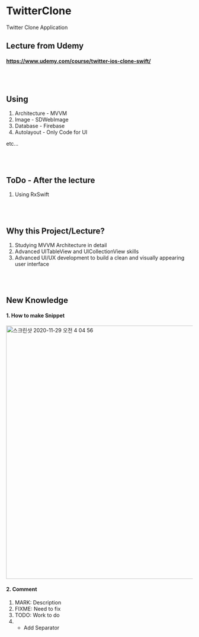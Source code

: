 # TwitterClone

Twitter Clone Application

## Lecture from Udemy
#### https://www.udemy.com/course/twitter-ios-clone-swift/

<br><br/>
## Using
1. Architecture - MVVM
2. Image - SDWebImage
3. Database - Firebase
4. Autolayout - Only Code for UI

etc...

<br><br/>
## ToDo - After the lecture
1. Using RxSwift

<br><br/>
## Why this Project/Lecture?
1. Studying MVVM Architecture in detail
2. Advanced UITableView and UICollectionView skills
3. Advanced UI/UX development to build a clean and visually appearing user interface

<br><br/>
## New Knowledge
#### 1. How to make Snippet
<img width="684" alt="스크린샷 2020-11-29 오전 4 04 56" src="https://user-images.githubusercontent.com/27776755/100524027-12ae5f00-31f8-11eb-813a-30892e49f497.png">


#### 2. Comment
1. MARK: Description
2. FIXME: Need to fix
3. TODO: Work to do
4. - Add Separator

